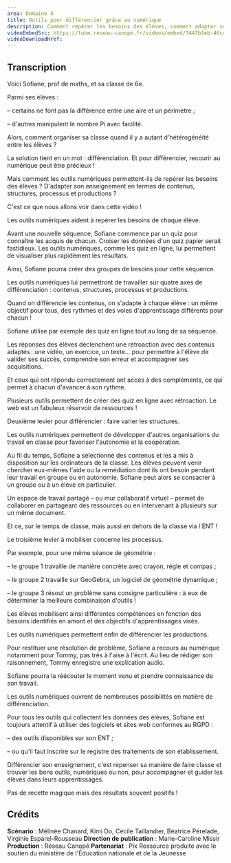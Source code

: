 ```yaml
---
area: Domaine 4
title: Outils pour différencier grâce au numérique
description: Comment repérer les besoins des élèves, comment adapter son enseignement en termes de contenu, structure, processus, production et avec l'aide de quels outils numériques ?
videoEmbedSrc: https://tube.reseau-canope.fr/videos/embed/7447b1eb-46cc-4942-a264-801dbe24fb69
videoDownloadHref:
---
```


## Transcription

Voici Sofiane, prof de maths, et sa classe de 6e.

Parmi ses élèves :

– certains ne font pas la différence entre une aire et un périmètre ;

– d'autres manipulent le nombre Pi avec facilité.

Alors, comment organiser sa classe quand il y a autant d'hétérogénéité entre les élèves ?

La solution tient en un mot : différenciation. Et pour différencier, recourir au numérique peut être précieux !

Mais comment les outils numériques permettent-ils de repérer les besoins des élèves ? D'adapter son enseignement en termes de contenus, structures, processus et productions ?

C'est ce que nous allons voir dans cette vidéo !

Les outils numériques aident à repérer les besoins de chaque élève.

Avant une nouvelle séquence, Sofiane commence par un quiz pour connaître les acquis de chacun. Croiser les données d'un quiz papier serait fastidieux. Les outils numériques, comme les quiz en ligne, lui permettent de visualiser plus rapidement les résultats.

Ainsi, Sofiane pourra créer des groupes de besoins pour cette séquence.

Les outils numériques lui permettront de travailler sur quatre axes de différenciation : contenus, structures, processus et productions.

Quand on différencie les contenus, on s'adapte à chaque élève : un même objectif pour tous, des rythmes et des voies d'apprentissage différents pour chacun !

Sofiane utilise par exemple des quiz en ligne tout au long de sa séquence.

Les réponses des élèves déclenchent une rétroaction avec des contenus adaptés : une vidéo, un exercice, un texte… pour permettre à l'élève de valider ses succès, comprendre son erreur et accompagner ses acquisitions.

Et ceux qui ont répondu correctement ont accès à des compléments, ce qui permet à chacun d'avancer à son rythme.

Plusieurs outils permettent de créer des quiz en ligne avec rétroaction. Le web est un fabuleux réservoir de ressources !

Deuxième levier pour différencier : faire varier les structures.

Les outils numériques permettent de développer d'autres organisations du travail en classe pour favoriser l'autonomie et la coopération.

Au fil du temps, Sofiane a sélectionné des contenus et les a mis à disposition sur les ordinateurs de la classe. Les élèves peuvent venir chercher eux-mêmes l'aide ou la remédiation dont ils ont besoin pendant leur travail en groupe ou en autonomie. Sofiane peut alors se consacrer à un groupe ou à un élève en particulier.

Un espace de travail partagé – ou mur collaboratif virtuel – permet de collaborer en partageant des ressources ou en intervenant à plusieurs sur un même document.

Et ce, sur le temps de classe, mais aussi en dehors de la classe via l'ENT !

Le troisième levier à mobiliser concerne les processus.

Par exemple, pour une même séance de géométrie :

– le groupe 1 travaille de manière concrète avec crayon, règle et compas ;

– le groupe 2 travaille sur GeoGebra, un logiciel de géométrie dynamique ;

– le groupe 3 résout un problème sans consigne particulière : à eux de déterminer la meilleure combinaison d'outils !

Les élèves mobilisent ainsi différentes compétences en fonction des besoins identifiés en amont et des objectifs d'apprentissages visés.

Les outils numériques permettent enfin de différencier les productions.

Pour restituer une résolution de problème, Sofiane a recours au numérique notamment pour Tommy, pas très à l'aise à l'écrit. Au lieu de rédiger son raisonnement, Tommy enregistre une explication audio.

Sofiane pourra la réécouter le moment venu et prendre connaissance de son travail.

Les outils numériques ouvrent de nombreuses possibilités en matière de différenciation.

Pour tous les outils qui collectent les données des élèves, Sofiane est toujours attentif à utiliser des logiciels et sites web conformes au RGPD :

– des outils disponibles sur son ENT ;

– ou qu'il faut inscrire sur le registre des traitements de son établissement.

Différencier son enseignement, c'est repenser sa manière de faire classe et trouver les bons outils, numériques ou non, pour accompagner et guider les élèves dans leurs apprentissages.

Pas de recette magique mais des résultats souvent positifs !

## **Crédits**

**Scénario** : Mélinée Chanard, Kimi Do, Cécile Taillandier, Béatrice Pérelade,
 Virginie Esparel-Rousseau
**Direction de publication** : Marie-Caroline Missir
**Production** : Réseau Canopé
**Partenariat** : Pix
 Ressource produite avec le soutien du ministère de l'Éducation nationale et de la Jeunesse
